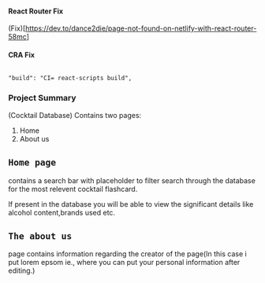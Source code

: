 #### React Router Fix

(Fix)[https://dev.to/dance2die/page-not-found-on-netlify-with-react-router-58mc]

#### CRA Fix

```

"build": "CI= react-scripts build",

```
### Project Summary
(Cocktail Database)
Contains two pages:
1. Home
2. About us

## `Home page` 
contains a search bar with placeholder to filter search through the database for the most relevent cocktail flashcard.

If present in the database you will be able to view the significant details like alcohol content,brands used etc.

## `The about us` 
page contains information regarding the creator of the page(In this case i put lorem epsom ie., where you can put your personal information after editing.)

